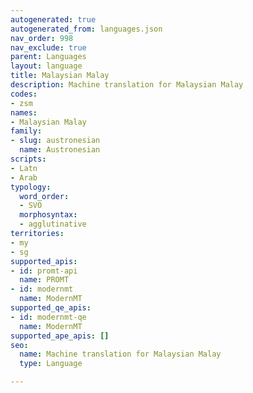 ```yaml
---
autogenerated: true
autogenerated_from: languages.json
nav_order: 998
nav_exclude: true
parent: Languages
layout: language
title: Malaysian Malay
description: Machine translation for Malaysian Malay
codes:
- zsm
names:
- Malaysian Malay
family:
- slug: austronesian
  name: Austronesian
scripts:
- Latn
- Arab
typology:
  word_order:
  - SVO
  morphosyntax:
  - agglutinative
territories:
- my
- sg
supported_apis:
- id: promt-api
  name: PROMT
- id: modernmt
  name: ModernMT
supported_qe_apis:
- id: modernmt-qe
  name: ModernMT
supported_ape_apis: []
seo:
  name: Machine translation for Malaysian Malay
  type: Language

---
```


